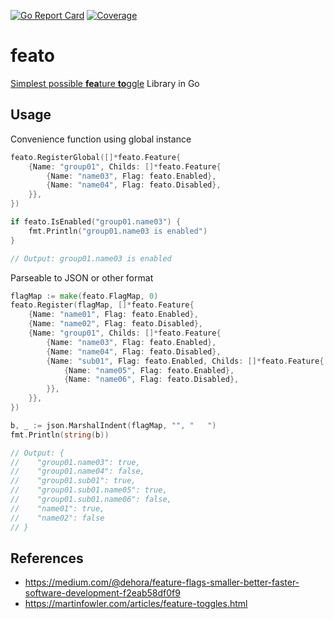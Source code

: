 [![Go Report Card](https://goreportcard.com/badge/github.com/imantung/feato)](https://goreportcard.com/report/github.com/imantung/feato)
[![Coverage](https://gocover.io/_badge/github.com/imantung/feato)](https://gocover.io/github.com/imantung/feato)


# feato

[Simplest possible **fea**ture **to**ggle](https://www.thoughtworks.com/radar/techniques?blipid=202005002) Library in Go

## Usage

Convenience function using global instance
```go
feato.RegisterGlobal([]*feato.Feature{
	{Name: "group01", Childs: []*feato.Feature{
		{Name: "name03", Flag: feato.Enabled},
		{Name: "name04", Flag: feato.Disabled},
	}},
})

if feato.IsEnabled("group01.name03") {
	fmt.Println("group01.name03 is enabled")
}

// Output: group01.name03 is enabled
```

Parseable to JSON or other format
```go
flagMap := make(feato.FlagMap, 0)
feato.Register(flagMap, []*feato.Feature{
	{Name: "name01", Flag: feato.Enabled},
	{Name: "name02", Flag: feato.Disabled},
	{Name: "group01", Childs: []*feato.Feature{
		{Name: "name03", Flag: feato.Enabled},
		{Name: "name04", Flag: feato.Disabled},
		{Name: "sub01", Flag: feato.Enabled, Childs: []*feato.Feature{
			{Name: "name05", Flag: feato.Enabled},
			{Name: "name06", Flag: feato.Disabled},
		}},
	}},
})

b, _ := json.MarshalIndent(flagMap, "", "   ")
fmt.Println(string(b))

// Output: {
//    "group01.name03": true,
//    "group01.name04": false,
//    "group01.sub01": true,
//    "group01.sub01.name05": true,
//    "group01.sub01.name06": false,
//    "name01": true,
//    "name02": false
// }
```


## References

- <https://medium.com/@dehora/feature-flags-smaller-better-faster-software-development-f2eab58df0f9>
- <https://martinfowler.com/articles/feature-toggles.html>

